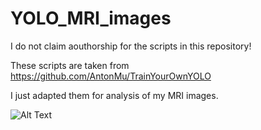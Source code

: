 # YOLO_MRI_images

I do not claim aouthorship for the scripts in this repository! 

These scripts are taken from https://github.com/AntonMu/TrainYourOwnYOLO

I just adapted them for analysis of my MRI images.

![Alt Text](https://github.com/castillogo/YOLO_MRI_images/blob/master/TrainYourOwnYOLO-master/TrainYourOwnYOLO/Data/Source_Images/Test_Image_Detection_Results/tumors.gif)
